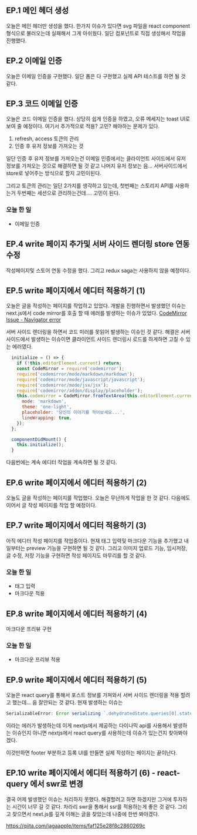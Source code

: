 ## EP.1 메인 헤더 생성

오늘은 메인 헤더만 생성을 했다. 한가지 이슈가 있다면 svg 파일을 react component 형식으로 불러오는데 실패해서 그게 아쉬웠다.
일단 컴포넌트로 직접 생성해서 작업을 진행했다.

## EP.2 이메일 인증

오늘은 이메일 인증을 구현했다. 일단 폼은 다 구현했고 실제 API 테스트를 하면 될 것 같다.

## EP.3 코드 이메일 인증

오늘은 코드 이메일 인증을 했다. 상당히 쉽게 인증을 하였고, 오류 메세지는 toast UI로 보여 줄 예정이다. 여기서 추가적으로 적용? 고민? 해야하는 문제가 있다.

1. refresh, access 토큰의 관리
2. 인증 후 유저 정보를 가져오는 것

일단 인증 후 유저 정보를 가져오는건 이메일 인증에서는 클라이언트 사이드에서 유저 정보를 가져오는 것으로
해결하면 될 것 같고 나머지 유저 정보는 음... 서버사이드에서 store로 넣어주는 방식으로 할지 고민이된다.

그리고 토큰의 관리는 일단 2가지를 생각하고 있는데, 첫번째는 스토리지 API를 사용하는거 두번째는 세션으로 관리하는건데.... 고민이 된다.

### 오늘 한 일

- 이메일 인증

## EP.4 write 페이지 추가및 서버 사이드 렌더링 store 연동 수정

작성페이지및 스토어 연동 수정을 했다. 그리고 redux saga는 사용하지 않을 예정이다.

## EP.5 write 페이지에서 에디터 적용하기 (1)

오늘은 글을 작성하는 페이지를 작업하고 있었다. 개발을 진행하면서 발생했던 이슈는 next.js에서 code mirror를 호출 할 때 에러를 발생하는 이슈가 있었다.
[CodeMirror Issue - Navigator error](https://alonzoaustin.com/blog?title=QcbtUxpArUDnjT2B4VYh)

서버 사이드 렌더링을 하면서 코드 미러를 못읽어 발생하는 이슈인 것 같다. 해결은 서버 사이드에서 발생하는 이슈이면 클라이언트 사이드 렌더링시 로드를 하게하면 고칠 수 있는 에러였다.

```javascript
  initialize = () => {
    if (!this.editorElement.current) return;
    const CodeMirror = require('codemirror');
    require('codemirror/mode/markdown/markdown');
    require('codemirror/mode/javascript/javascript');
    require('codemirror/mode/jsx/jsx');
    require('codemirror/addon/display/placeholder');
    this.codemirror = CodeMirror.fromTextArea(this.editorElement.current, {
      mode: 'markdown',
      theme: 'one-light',
      placeholder: '당신의 이야기를 적어보세요...',
      lineWrapping: true,
    });
  };

  componentDidMount() {
    this.initialize();
  }
```

다음번에는 계속 에디터 작업을 계속하면 될 것 같다.

## EP.6 write 페이지에서 에디터 적용하기 (2)

오늘도 글을 작성하는 페이지를 작업했다. 오늘은 무난하게 작업을 한 것 같다. 다음에도 이어서 글 작성 페이지를 작업 할 예정이다.

## EP.7 write 페이지에서 에디터 적용하기 (3)

아직 에디터 작성 페이지를 작업중이다. 현재 태그 입력및 마크다운 기능을 추가했고 내일부터는 preview 기능을 구현하면 될 것 같다. 그리고
이미지 업로드 기능, 임시저장, 글 수정, 저장 기능을 구현하면 작성 페이지도 마무리를 할 것 같다.

### 오늘 한 일

- 태그 입력
- 마크다운 적용

## EP.8 write 페이지에서 에디터 적용하기 (4)

마크다운 프리뷰 구현

### 오늘 한 일

- 마크다운 프리뷰 적용

## EP.9 write 페이지에서 에디터 적용하기 (5)

오늘은 react query를 통해서 포스트 정보를 가져와서 서버 사이드 렌더링을 적용 할려고 했는데... 음 잘안되는 것 같다.
현재 발생하는 이슈는

```javascript
SerializableError: Error serializing `.dehydratedState.queries[0].state.data.config.transformRequest[0]` returned from `getServerSideProps`
```

이라는 에러가 발생하는데 이게 nextjs에서 제공하는 다이나믹 api를 사용해서 발생하는 이슈인지 아니면 nextjs에서 react query를 사용하는데 이슈가 있는건지 찾아봐야겠다.

이것만하면 footer 부분하고 등록 UI를 만들면 실제 작성하는 페이지는 끝이난다.

## EP.10 write 페이지에서 에디터 적용하기 (6) - react-query 에서 swr로 변경

결국 어제 발생했던 이슈는 처리하지 못했다. 해결할려고 하면 하겠지만 그거에 투자하는 시간이 너무 길 것 같다. 차라리 swr을 통해서 ssr를 적용하는게 좋은 것 같다.
그리고 찾으면서 next.js를 깊게 이해는 글을 찾았는데 나중에 한번 봐야겠다.

https://qiita.com/jagaapple/items/faf125e28f8c2860269c
